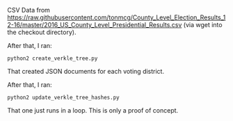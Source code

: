 CSV Data from https://raw.githubusercontent.com/tonmcg/County_Level_Election_Results_12-16/master/2016_US_County_Level_Presidential_Results.csv (via wget into the checkout directory).

After that, I ran:

```
python2 create_verkle_tree.py
```

That created JSON documents for each voting district.

After that, I ran:

```
python2 update_verkle_tree_hashes.py
```

That one just runs in a loop. This is only a proof of concept.
